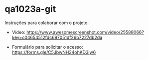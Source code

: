 # qa1023a-git

Instruções para colaborar com o projeto:

* Vídeo:
https://www.awesomescreenshot.com/video/25588066?key=c04654512fdc697051df26b7227db2da

* Formulário para solicitar o acesso:
https://forms.gle/C5JbwNH34ohKD3jw6
